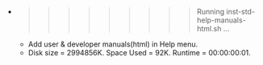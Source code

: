 * >>>>>>>>> Running inst-std-help-manuals-html.sh ...
  * Add user & developer manuals(html) in Help menu.
  * Disk size = 2994856K. Space Used = 92K. Runtime = 00:00:00:01.
